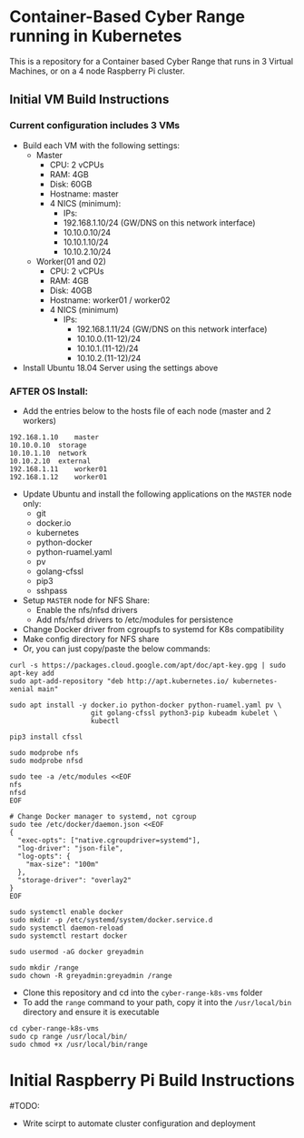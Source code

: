 # Container-Based Cyber Range running in Kubernetes
This is a repository for a Container based Cyber Range that runs in 3 Virtual Machines, or on a 4 node Raspberry Pi cluster.


## Initial VM Build Instructions
### Current configuration includes 3 VMs
- Build each VM with the following settings:
  - Master
    - CPU: 2 vCPUs
    - RAM: 4GB
    - Disk: 60GB
    - Hostname: master
    - 4 NICS (minimum):
      - IPs:
      - 192.168.1.10/24 (GW/DNS on this network interface)
      - 10.10.0.10/24
      - 10.10.1.10/24
      - 10.10.2.10/24
  - Worker(01 and 02)
    - CPU: 2 vCPUs
    - RAM: 4GB
    - Disk: 40GB
    - Hostname: worker01 / worker02
    - 4 NICS (minimum)
      - IPs:
        - 192.168.1.11/24 (GW/DNS on this network interface)
        - 10.10.0.(11-12)/24
        - 10.10.1.(11-12)/24
        - 10.10.2.(11-12)/24
- Install Ubuntu 18.04 Server using the settings above
  

### AFTER OS Install:
- Add the entries below to the hosts file of each node (master and 2 workers)
```
192.168.1.10	master
10.10.0.10	storage
10.10.1.10	network
10.10.2.10	external
192.168.1.11	worker01
192.168.1.12	worker01
```
- Update Ubuntu and install the following applications on the `MASTER` node only:
  - git
  - docker.io
  - kubernetes
  - python-docker
  - python-ruamel.yaml
  - pv
  - golang-cfssl
  - pip3
  - sshpass
- Setup `MASTER` node for NFS Share:
  - Enable the nfs/nfsd drivers
  - Add nfs/nfsd drivers to /etc/modules for persistence
- Change Docker driver from cgroupfs to systemd for K8s compatibility
- Make config directory for NFS share
- Or, you can just copy/paste the below commands:
```
curl -s https://packages.cloud.google.com/apt/doc/apt-key.gpg | sudo apt-key add
sudo apt-add-repository "deb http://apt.kubernetes.io/ kubernetes-xenial main"

sudo apt install -y docker.io python-docker python-ruamel.yaml pv \
                    git golang-cfssl python3-pip kubeadm kubelet \
                    kubectl

pip3 install cfssl

sudo modprobe nfs
sudo modprobe nfsd

sudo tee -a /etc/modules <<EOF
nfs
nfsd
EOF

# Change Docker manager to systemd, not cgroup
sudo tee /etc/docker/daemon.json <<EOF
{
  "exec-opts": ["native.cgroupdriver=systemd"],
  "log-driver": "json-file",
  "log-opts": {
    "max-size": "100m"
  },
  "storage-driver": "overlay2"
}
EOF

sudo systemctl enable docker
sudo mkdir -p /etc/systemd/system/docker.service.d
sudo systemctl daemon-reload
sudo systemctl restart docker

sudo usermod -aG docker greyadmin

sudo mkdir /range
sudo chown -R greyadmin:greyadmin /range
```

- Clone this repository and cd into the `cyber-range-k8s-vms` folder
- To add the `range` command to your path, copy it into the `/usr/local/bin` directory and ensure it is executable
```
cd cyber-range-k8s-vms
sudo cp range /usr/local/bin/
sudo chmod +x /usr/local/bin/range
```

# Initial Raspberry Pi Build Instructions

#TODO:
- Write scirpt to automate cluster configuration and deployment
